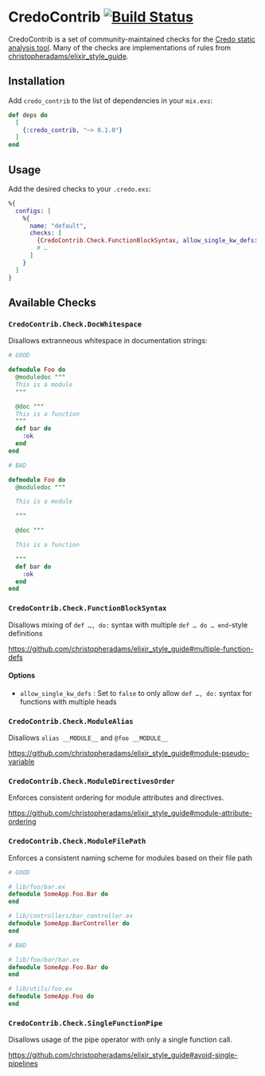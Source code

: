 # CredoContrib [![Build Status][travis-badge]][travis]

CredoContrib is a set of community-maintained checks for the [Credo static
analysis tool][credo]. Many of the checks are implementations of rules from
[christopheradams/elixir_style_guide][styleguide].

[credo]: https://github.com/rrrene/credo
[styleguide]: https://github.com/christopheradams/elixir_style_guide
[travis-badge]: https://travis-ci.org/xtian/credo_contrib.svg?branch=master
[travis]: https://travis-ci.org/xtian/credo_contrib

## Installation

Add `credo_contrib` to the list of dependencies in your `mix.exs`:

```elixir
def deps do
  [
    {:credo_contrib, "~> 0.1.0"}
  ]
end
```

## Usage

Add the desired checks to your `.credo.exs`:

```elixir
%{
  configs: [
    %{
      name: "default",
      checks: [
        {CredoContrib.Check.FunctionBlockSyntax, allow_single_kw_defs: false},
        # …
      ]
    }
  ]
}
```

## Available Checks

### `CredoContrib.Check.DocWhitespace`

Disallows extranneous whitespace in documentation strings:

```elixir
# GOOD

defmodule Foo do
  @moduledoc """
  This is a module
  """

  @doc """
  This is a function
  """
  def bar do
    :ok
  end
end

# BAD

defmodule Foo do
  @moduledoc """

  This is a module

  """

  @doc """

  This is a function

  """
  def bar do
    :ok
  end
end
```

### `CredoContrib.Check.FunctionBlockSyntax`

Disallows mixing of `def …, do:` syntax with multiple `def … do … end`-style
definitions

https://github.com/christopheradams/elixir_style_guide#multiple-function-defs

#### Options

* `allow_single_kw_defs` : Set to `false` to only allow `def …, do:` syntax for
  functions with multiple heads

### `CredoContrib.Check.ModuleAlias`

Disallows `alias __MODULE__` and `@foo __MODULE__`

https://github.com/christopheradams/elixir_style_guide#module-pseudo-variable

### `CredoContrib.Check.ModuleDirectivesOrder`

Enforces consistent ordering for module attributes and directives.

https://github.com/christopheradams/elixir_style_guide#module-attribute-ordering

### `CredoContrib.Check.ModuleFilePath`

Enforces a consistent naming scheme for modules based on their file path

```elixir
# GOOD

# lib/foo/bar.ex
defmodule SomeApp.Foo.Bar do
end

# lib/controllers/bar_controller.ex
defmodule SomeApp.BarController do
end

# BAD

# lib/foo/bar/bar.ex
defmodule SomeApp.Foo.Bar do
end

# lib/utils/foo.ex
defmodule SomeApp.Foo do
end
```

### `CredoContrib.Check.SingleFunctionPipe`

Disallows usage of the pipe operator with only a single function call.

https://github.com/christopheradams/elixir_style_guide#avoid-single-pipelines
